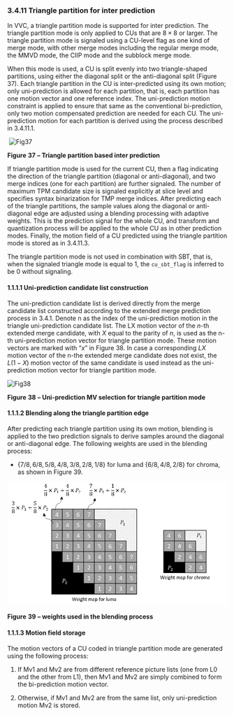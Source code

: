 ### 3.4.11    Triangle partition for inter prediction

In VVC, a triangle partition mode is supported for inter prediction. The triangle partition mode is only applied to CUs that are $8 \times 8$ or larger. The triangle partition mode is signaled using a CU-level flag as one kind of merge mode, with other merge modes including the regular merge mode, the MMVD mode, the CIIP mode and the subblock merge mode.

When this mode is used, a CU is split evenly into two triangle-shaped partitions, using either the diagonal split or the anti-diagonal split (Figure 37). Each triangle partition in the CU is inter-predicted using its own motion; only uni-prediction is allowed for each partition, that is, each partition has one motion vector and one reference index. The uni-prediction motion constraint is applied to ensure that same as the conventional bi-prediction, only two motion compensated prediction are needed for each CU. The uni-prediction motion for each partition is derived using the process described in 3.4.11.1. 

​                               ![Fig37](\imgs\Fig37.png)

**Figure** **37** **– Triangle partition based inter prediction**

If triangle partition mode is used for the current CU, then a flag indicating the direction of the triangle partition (diagonal or anti-diagonal), and two merge indices (one for each partition) are further signaled. The number of maximum TPM candidate size is signaled explicitly at slice level and specifies syntax binarization for TMP merge indices. After predicting each of the triangle partitions, the sample values along the diagonal or anti-diagonal edge are adjusted using a blending processing with adaptive weights. This is the prediction signal for the whole CU, and transform and quantization process will be applied to the whole CU as in other prediction modes. Finally, the motion field of a CU predicted using the triangle partition mode is stored as in 3.4.11.3. 

The triangle partition mode is not used in combination with SBT, that is, when the signaled triangle mode is equal to $1$, the `cu_sbt_flag` is inferred to be 0 without signaling. 

#### 1.1.1.1 Uni-prediction candidate list construction

The uni-prediction candidate list is derived directly from the merge candidate list constructed according to the extended merge prediction process in 3.4.1. Denote n as the index of the uni-prediction motion in the triangle uni-prediction candidate list. The LX motion vector of the $n$-th extended merge candidate, with $X$ equal to the parity of $n$, is used as the n-th uni-prediction motion vector for triangle partition mode. These motion vectors are marked with “$x$” in Figure 38. In case a corresponding $LX$ motion vector of the n-the extended merge candidate does not exist, the $L(1-X)$ motion vector of the same candidate is used instead as the uni-prediction motion vector for triangle partition mode. 

 ![Fig38](\imgs\Fig38.png)

**Figure** **38** **– Uni-prediction MV selection for triangle partition mode** 

#### 1.1.1.2 Blending along the triangle partition edge

After predicting each triangle partition using its own motion, blending is applied to the two prediction signals to derive samples around the diagonal or anti-diagonal edge. The following weights are used in the blending process:

* $\{7/8, 6/8, 5/8, 4/8, 3/8, 2/8, 1/8 \}$ for luma and $\{6/8, 4/8, 2/8\}$ for chroma, as shown in Figure 39.

 ![Fig39](imgs\Fig39.png)

**Figure** **39** **– weights used in the blending process** 

#### 1.1.1.3 Motion field storage

The motion vectors of a CU coded in triangle partition mode are generated using the following process:

1)   If Mv1 and Mv2 are from different reference picture lists (one from L0 and the other from L1), then Mv1 and Mv2 are simply combined to form the bi-prediction motion vector.

2)   Otherwise, if Mv1 and Mv2 are from the same list, only uni-prediction motion Mv2 is stored.
